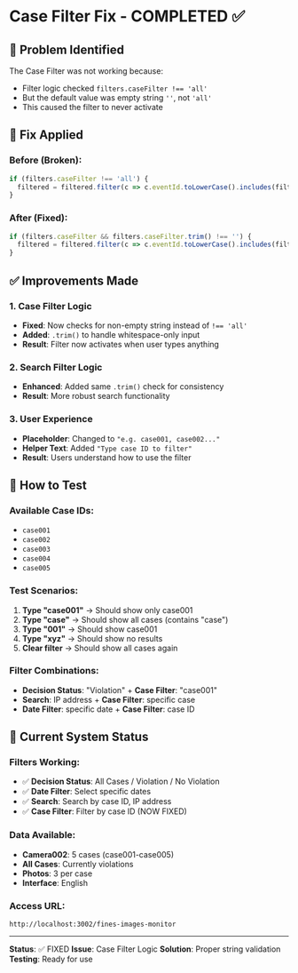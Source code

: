 # Case Filter Fix - COMPLETED ✅

## 🐛 **Problem Identified**
The Case Filter was not working because:
- Filter logic checked `filters.caseFilter !== 'all'`
- But the default value was empty string `''`, not `'all'`
- This caused the filter to never activate

## 🔧 **Fix Applied**

### **Before (Broken):**
```javascript
if (filters.caseFilter !== 'all') {
  filtered = filtered.filter(c => c.eventId.toLowerCase().includes(filters.caseFilter.toLowerCase()));
}
```

### **After (Fixed):**
```javascript
if (filters.caseFilter && filters.caseFilter.trim() !== '') {
  filtered = filtered.filter(c => c.eventId.toLowerCase().includes(filters.caseFilter.toLowerCase()));
}
```

## ✅ **Improvements Made**

### **1. Case Filter Logic**
- **Fixed**: Now checks for non-empty string instead of `!== 'all'`
- **Added**: `.trim()` to handle whitespace-only input
- **Result**: Filter now activates when user types anything

### **2. Search Filter Logic**
- **Enhanced**: Added same `.trim()` check for consistency
- **Result**: More robust search functionality

### **3. User Experience**
- **Placeholder**: Changed to `"e.g. case001, case002..."`
- **Helper Text**: Added `"Type case ID to filter"`
- **Result**: Users understand how to use the filter

## 🧪 **How to Test**

### **Available Case IDs:**
- `case001`
- `case002` 
- `case003`
- `case004`
- `case005`

### **Test Scenarios:**
1. **Type "case001"** → Should show only case001
2. **Type "case"** → Should show all cases (contains "case")
3. **Type "001"** → Should show case001
4. **Type "xyz"** → Should show no results
5. **Clear filter** → Should show all cases again

### **Filter Combinations:**
- **Decision Status**: "Violation" + **Case Filter**: "case001"
- **Search**: IP address + **Case Filter**: specific case
- **Date Filter**: specific date + **Case Filter**: case ID

## 🎯 **Current System Status**

### **Filters Working:**
- ✅ **Decision Status**: All Cases / Violation / No Violation
- ✅ **Date Filter**: Select specific dates  
- ✅ **Search**: Search by case ID, IP address
- ✅ **Case Filter**: Filter by case ID (NOW FIXED)

### **Data Available:**
- **Camera002**: 5 cases (case001-case005)
- **All Cases**: Currently violations
- **Photos**: 3 per case
- **Interface**: English

### **Access URL:**
```
http://localhost:3002/fines-images-monitor
```

---
**Status**: ✅ FIXED
**Issue**: Case Filter Logic
**Solution**: Proper string validation
**Testing**: Ready for use
